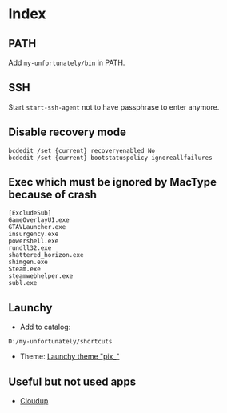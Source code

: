 # Index

## PATH

Add `my-unfortunately/bin` in PATH.

## SSH

Start `start-ssh-agent` not to have passphrase to enter anymore.

## Disable recovery mode

```
bcdedit /set {current} recoveryenabled No
bcdedit /set {current} bootstatuspolicy ignoreallfailures
```

## Exec which must be ignored by MacType because of crash

```
[ExcludeSub]
GameOverlayUI.exe
GTAVLauncher.exe
insurgency.exe
powershell.exe
rundll32.exe
shattered_horizon.exe
shimgen.exe
Steam.exe
steamwebhelper.exe
subl.exe
```

## Launchy

- Add to catalog:

```
D:/my-unfortunately/shortcuts
```

- Theme: [Launchy theme "pix_"](http://twnsnd.deviantart.com/art/pix-for-launchy-292839328)

## Useful but not used apps

- [Cloudup](https://cloudup.com/download/win)
